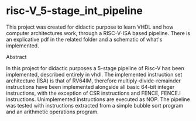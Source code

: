 # risc-V_5-stage_int_pipeline
This project was created for didactic purpose to learn VHDL and how computer architectures work, through a RISC-V-ISA based pipeline. There is an explicative pdf in the related folder and a schematic of what's implemented.

Abstract

In this project for didactic purposes a 5-stage pipeline of Risc-V has been implemented, described entirely in vhdl. The implemented instruction set architecture (ISA) is that of RV64IM, therefore multiply-divide-remainder instructions have been implemented alongside all basic 64-bit integer instructions, with the exception of CSR instructions and FENCE, FENCE.I instructions. Unimplemented instructions are executed as NOP. The pipeline was tested with instructions extracted from a simple bubble sort program and an arithmetic operations program.
